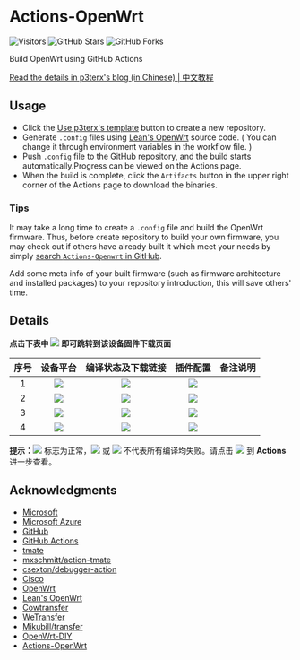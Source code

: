 # Actions-OpenWrt

![Visitors](https://github.com/zys91/Actions-OpenWrt/actions)
![GitHub Stars](https://img.shields.io/github/stars/zys91/Actions-OpenWrt.svg?style=flat-square&label=Stars&logo=github)
![GitHub Forks](https://img.shields.io/github/forks/zys91/Actions-OpenWrt.svg?style=flat-square&label=Forks&logo=github)

Build OpenWrt using GitHub Actions

[Read the details in p3terx's blog (in Chinese) | 中文教程](https://p3terx.com/archives/build-openwrt-with-github-actions.html)


## Usage

- Click the [Use p3terx's template](https://github.com/P3TERX/Actions-OpenWrt/generate) button to create a new repository.
- Generate `.config` files using [Lean's OpenWrt](https://github.com/coolsnowwolf/lede) source code. ( You can change it through environment variables in the workflow file. )
- Push `.config` file to the GitHub repository, and the build starts automatically.Progress can be viewed on the Actions page.
- When the build is complete, click the `Artifacts` button in the upper right corner of the Actions page to download the binaries.

### Tips

It may take a long time to create a `.config` file and build the OpenWrt firmware. Thus, before create repository to build your own firmware, you may check out if others have already built it which meet your needs by simply [search `Actions-Openwrt` in GitHub](https://github.com/search?q=Actions-openwrt).

Add some meta info of your built firmware (such as firmware architecture and installed packages) to your repository introduction, this will save others' time.


## Details

**点击下表中 [![](https://img.shields.io/badge/设备-passing-32CD32.svg)](https://github.com/zys91/Actions-OpenWrt/actions) 即可跳转到该设备固件下载页面** 

|    序号   |     设备平台     |   编译状态及下载链接 |   插件配置   | 备注说明   |
| :-----------------: | :-------------: |:-----------------: | :-----------------: |  :-----------------: | 
| 1 |   [![](https://img.shields.io/badge/OpenWrt-x86_64_(64位)-FFFFFF.svg)](https://github.com/zys91/Actions-OpenWrt/actions?query=workflow%3A%22Build+X86%2864bit%29+OpenWrt%22)    | [![](https://github.com/zys91/Actions-OpenWrt/workflows/Build%20X86(64bit)%20OpenWrt/badge.svg)](https://github.com/zys91/Actions-OpenWrt/actions?query=workflow%3A%22Build+X86%2864bit%29+OpenWrt%22) |[![](https://img.shields.io/badge/编译-配置-orange.svg)](https://github.com/zys91/Actions-OpenWrt/blob/master/x86_64.config) |  |  
| 2 |    [![](https://img.shields.io/badge/OpenWrt-红米_AC2100-FFFFFF.svg)](https://github.com/zys91/Actions-OpenWrt/actions?query=workflow%3A%22Build+Redmi+AC2100+OpenWrt%22)     | [![](https://github.com/zys91/Actions-OpenWrt/workflows/Build%20Redmi%20AC2100%20OpenWrt/badge.svg)](https://github.com/zys91/Actions-OpenWrt/actions?query=workflow%3A%22Build+Redmi+AC2100+OpenWrt%22) |[![](https://img.shields.io/badge/编译-配置-orange.svg)](https://github.com/zys91/Actions-OpenWrt/blob/master/Redmi_AC2100.config) | | 
| 3 |    [![](https://img.shields.io/badge/OpenWrt-Newifi3_D2-FFFFFF.svg)](https://github.com/zys91/Actions-OpenWrt/actions?query=workflow%3A%22Build+Newifi+D2+OpenWrt%22)      |  [![](https://github.com/zys91/Actions-OpenWrt/workflows/Build%20Newifi%20D2%20OpenWrt/badge.svg)](https://github.com/zys91/Actions-OpenWrt/actions?query=workflow%3A%22Build+Newifi+D2+OpenWrt%22) |[![](https://img.shields.io/badge/编译-配置-orange.svg)](https://github.com/zys91/Actions-OpenWrt/blob/master/Newifi_D2.config)  | | 
| 4 |    [![](https://img.shields.io/badge/OpenWrt-WPJ419-FFFFFF.svg)](https://github.com/zys91/Actions-OpenWrt/actions?query=workflow%3A%22Build+WPJ419+OpenWrt%22)      |  [![](https://github.com/zys91/Actions-OpenWrt/workflows/Build%20WPJ419%20OpenWrt/badge.svg)](https://github.com/zys91/Actions-OpenWrt/actions?query=workflow%3A%22Build+WPJ419+OpenWrt%22) |[![](https://img.shields.io/badge/编译-配置-orange.svg)](https://github.com/zys91/Actions-OpenWrt/blob/master/WPJ419.config)  | | 

**提示：**[![](https://img.shields.io/badge/设备-passing-32CD32.svg)](https://github.com/zys91/Actions-OpenWrt/actions) 标志为正常，[![](https://img.shields.io/badge/设备-failing-DC143C.svg)](https://github.com/zys91/Actions-OpenWrt/actions) 或 [![](https://img.shields.io/badge/设备-no_status-A9A9A9.svg)](https://github.com/zys91/Actions-OpenWrt/actions) 不代表所有编译均失败。请点击 [![](https://img.shields.io/badge/设备-状态-32CD32.svg)](https://github.com/zys91/Actions-OpenWrt/actions) 到 **Actions** 进一步查看。


## Acknowledgments

- [Microsoft](https://www.microsoft.com)
- [Microsoft Azure](https://azure.microsoft.com)
- [GitHub](https://github.com)
- [GitHub Actions](https://github.com/features/actions)
- [tmate](https://github.com/tmate-io/tmate)
- [mxschmitt/action-tmate](https://github.com/mxschmitt/action-tmate)
- [csexton/debugger-action](https://github.com/csexton/debugger-action)
- [Cisco](https://www.cisco.com/)
- [OpenWrt](https://github.com/openwrt/openwrt)
- [Lean's OpenWrt](https://github.com/coolsnowwolf/lede)
- [Cowtransfer](https://cowtransfer.com)
- [WeTransfer](https://wetransfer.com/)
- [Mikubill/transfer](https://github.com/Mikubill/transfer)
- [OpenWrt-DIY](https://github.com/IvanSolis1989/OpenWrt-DIY)
- [Actions-OpenWrt](https://github.com/P3TERX/Actions-OpenWrt)


